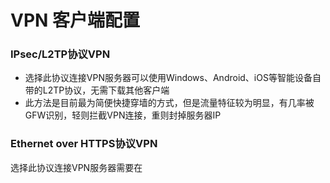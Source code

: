 # VPN 客户端配置

### IPsec/L2TP协议VPN

* 选择此协议连接VPN服务器可以使用Windows、Android、iOS等智能设备自带的L2TP协议，无需下载其他客户端
* 此方法是目前最为简便快捷穿墙的方式，但是流量特征较为明显，有几率被GFW识别，轻则拦截VPN连接，重则封掉服务器IP

### Ethernet over HTTPS协议VPN

选择此协议连接VPN服务器需要在

